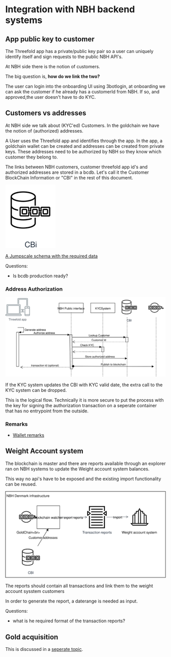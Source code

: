  # Integration with NBH backend systems

## App public key to customer

The Threefold app has a private/public key pair so a user can uniquely identify itself and sign requests to the public NBH API's.

At NBH side there is the notion of customers.

The big question is, **how do we link the two?**



The user can login into the onboarding UI using 3botlogin, at onboarding we can ask the customer if he already has a customerId from NBH. If so,  and approved,the user doesn't have to do KYC. 



## Customers vs addresses

At NBH side we talk about (KYC'ed) Customers. In the goldchain we have the notion of (authorized) addresses.

A User uses the Threefold app and identifies through the app. 
In the app, a goldchain wallet can be created and addresses can be created  from private keys. These addresses need to be authorized by NBH so they know which customer they belong to.

The links between NBH customers, customer threefold app id's and authorized addresses are stored in a bcdb. Let's call it the Customer BlockChain Information or "CBI" in the rest of this document.

 ![Customer BlockChain Information](CBI.svg)


[A Jumpscale schema with the required data](customer_addresses.jsschema)
 
 Questions:
 - Is bcdb production ready?
   

### Address Authorization
![Address authorization](Authorize_Addresses.svg)

If the KYC system updates the  CBI with KYC valid date, the extra call to the KYC system can be dropped.

This is the logical flow. Technically it is more secure to put the process with the key for signing the authorization transaction on a seperate container that has no entrypoint from the outside.
### Remarks
- [Wallet remarks](wallet.md)
 ## Weight Account system

 The blockchain is master and there are reports available through an explorer ran on NBH systems to update the Weight account system balances.

 This way no api's have to be exposed and the existing import functionality can be reused.

 ![Blockchain to weight system](./WeightAccountUpdates.svg)

 The reports should contain all transactions and link them to the weight account sysstem customers
 
 In order to generate the report, a daterange is needed as input.

 Questions:
 -  what is he required format of the transaction reports?
 
## Gold acquisition

This is discussed in a [seperate topic](gold_acquisition.md).
